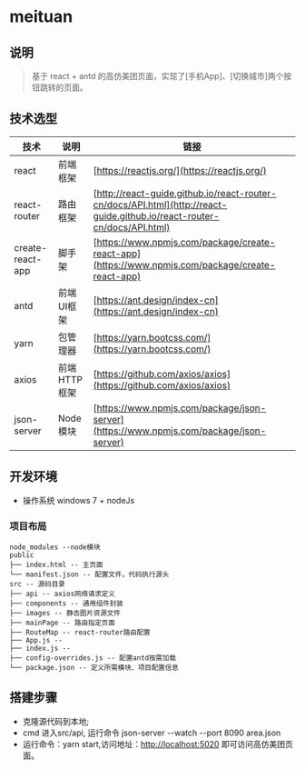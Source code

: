 # meituan

## 说明

> 基于 react + antd 的高仿美团页面，实现了[手机App]、[切换城市]两个按钮跳转的页面。

## 技术选型

技术 | 说明 | 链接
----|----|----
react | 前端框架 | [https://reactjs.org/](https://reactjs.org/)
react-router | 路由框架 | [http://react-guide.github.io/react-router-cn/docs/API.html](http://react-guide.github.io/react-router-cn/docs/API.html)
create-react-app | 脚手架 | [https://www.npmjs.com/package/create-react-app](https://www.npmjs.com/package/create-react-app)
antd | 前端UI框架 | [https://ant.design/index-cn](https://ant.design/index-cn)
yarn | 包管理器 | [https://yarn.bootcss.com/](https://yarn.bootcss.com/)
axios | 前端HTTP框架 | [https://github.com/axios/axios](https://github.com/axios/axios)
json-server | Node模块 | [https://www.npmjs.com/package/json-server](https://www.npmjs.com/package/json-server)

## 开发环境
- 操作系统 windows 7 + nodeJs

### 项目布局
```美团
node_modules --node模块
public
├── index.html -- 主页面
└── manifest.json -- 配置文件，代码执行源头
src -- 源码目录
├── api -- axios网络请求定义
├── components -- 通用组件封装
├── images -- 静态图片资源文件
├── mainPage -- 路由指定页面
├── RouteMap -- react-router路由配置
├── App.js -- 
├── index.js -- 
├── config-overrides.js -- 配置antd按需加载
└── package.json -- 定义所需模块、项目配置信息
```

## 搭建步骤

- 克隆源代码到本地;
- cmd 进入src/api, 运行命令 json-server --watch --port 8090 area.json
- 运行命令：yarn start,访问地址：[http://localhost:5020](http://localhost:5020) 即可访问高仿美团页面。